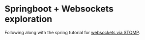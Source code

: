 # Springboot + Websockets exploration

Following along with the spring tutorial for [websockets via STOMP](https://spring.io/guides/gs/messaging-stomp-websocket/).


